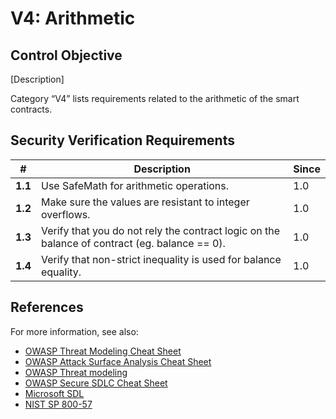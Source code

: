 # V4: Arithmetic

## Control Objective

[Description]

Category “V4” lists requirements related to the arithmetic of the smart contracts.

## Security Verification Requirements

| # | Description |  Since |
| --- | --- | --- | 
| **1.1** | Use SafeMath for arithmetic operations. | 1.0 |
| **1.2** | Make sure the values are resistant to integer overflows. | 1.0 |
| **1.3** | Verify that you do not rely the contract logic on the balance of contract (eg. balance == 0). | 1.0 |
| **1.4** | Verify that non-strict inequality is used for balance equality. | 1.0 |


## References

For more information, see also:

* [OWASP Threat Modeling Cheat Sheet](https://www.owasp.org/index.php/Threat_Modeling_Cheat_Sheet)
* [OWASP Attack Surface Analysis Cheat Sheet](https://www.owasp.org/index.php/Attack_Surface_Analysis_Cheat_Sheet)
* [OWASP Threat modeling](https://www.owasp.org/index.php/Application_Threat_Modeling)
* [OWASP Secure SDLC Cheat Sheet](https://www.owasp.org/index.php/Secure_SDLC_Cheat_Sheet)
* [Microsoft SDL](https://www.microsoft.com/en-us/sdl/)
* [NIST SP 800-57](https://csrc.nist.gov/publications/detail/sp/800-57-part-1/rev-4/final)